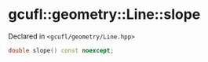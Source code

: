 # gcufl::geometry::Line::slope
Declared in `<gcufl/geometry/Line.hpp>`
```cpp
double slope() const noexcept;
```
